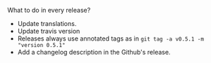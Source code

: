  What to do in every release?

 - Update translations.
 - Update travis version
 - Releases always use annotated tags as in `git tag -a v0.5.1 -m "version 0.5.1"`
 - Add a changelog description in the Github's release.
